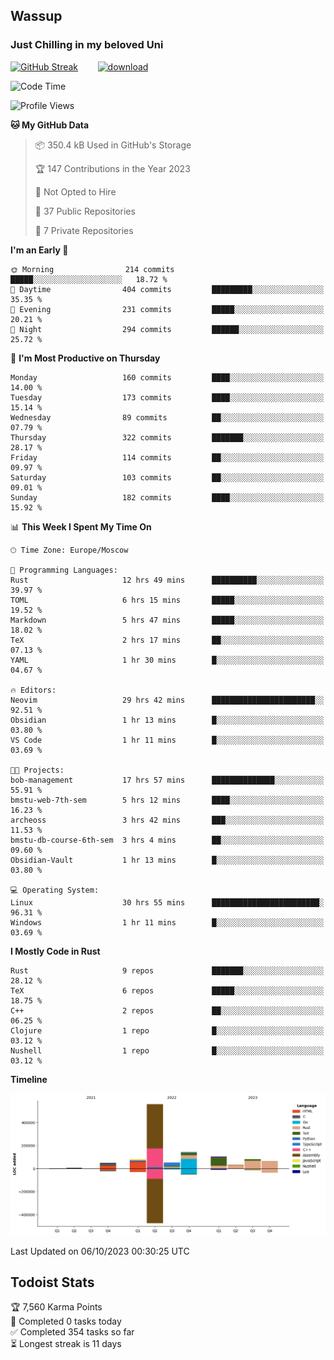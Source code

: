 ## Wassup 
### Just Chilling in my beloved Uni 

<!--
-->

[![GitHub Streak](http://github-readme-streak-stats.herokuapp.com?user=archeoss&theme=shades-of-purple&hide_border=true&date_format=j%20M%5B%20Y%5D)](https://git.io/streak-stats)&nbsp;&nbsp;&nbsp;&nbsp;&nbsp;&nbsp;&nbsp;&nbsp;[![download](https://user-images.githubusercontent.com/68448737/147796309-d8b65b1d-4dde-40d9-b03a-2b42aaa6cd43.jpeg)
](http://bmstu.ru/)

<!--START_SECTION:waka-->
![Code Time](http://img.shields.io/badge/Code%20Time-1%2C838%20hrs%2044%20mins-blue)

![Profile Views](http://img.shields.io/badge/Profile%20Views-7-blue)

**🐱 My GitHub Data** 

> 📦 350.4 kB Used in GitHub's Storage 
 > 
> 🏆 147 Contributions in the Year 2023
 > 
> 🚫 Not Opted to Hire
 > 
> 📜 37 Public Repositories 
 > 
> 🔑 7 Private Repositories 
 > 
**I'm an Early 🐤** 

```text
🌞 Morning                214 commits         █████░░░░░░░░░░░░░░░░░░░░   18.72 % 
🌆 Daytime                404 commits         █████████░░░░░░░░░░░░░░░░   35.35 % 
🌃 Evening                231 commits         █████░░░░░░░░░░░░░░░░░░░░   20.21 % 
🌙 Night                  294 commits         ██████░░░░░░░░░░░░░░░░░░░   25.72 % 
```
📅 **I'm Most Productive on Thursday** 

```text
Monday                   160 commits         ████░░░░░░░░░░░░░░░░░░░░░   14.00 % 
Tuesday                  173 commits         ████░░░░░░░░░░░░░░░░░░░░░   15.14 % 
Wednesday                89 commits          ██░░░░░░░░░░░░░░░░░░░░░░░   07.79 % 
Thursday                 322 commits         ███████░░░░░░░░░░░░░░░░░░   28.17 % 
Friday                   114 commits         ██░░░░░░░░░░░░░░░░░░░░░░░   09.97 % 
Saturday                 103 commits         ██░░░░░░░░░░░░░░░░░░░░░░░   09.01 % 
Sunday                   182 commits         ████░░░░░░░░░░░░░░░░░░░░░   15.92 % 
```


📊 **This Week I Spent My Time On** 

```text
🕑︎ Time Zone: Europe/Moscow

💬 Programming Languages: 
Rust                     12 hrs 49 mins      ██████████░░░░░░░░░░░░░░░   39.97 % 
TOML                     6 hrs 15 mins       █████░░░░░░░░░░░░░░░░░░░░   19.52 % 
Markdown                 5 hrs 47 mins       █████░░░░░░░░░░░░░░░░░░░░   18.02 % 
TeX                      2 hrs 17 mins       ██░░░░░░░░░░░░░░░░░░░░░░░   07.13 % 
YAML                     1 hr 30 mins        █░░░░░░░░░░░░░░░░░░░░░░░░   04.67 % 

🔥 Editors: 
Neovim                   29 hrs 42 mins      ███████████████████████░░   92.51 % 
Obsidian                 1 hr 13 mins        █░░░░░░░░░░░░░░░░░░░░░░░░   03.80 % 
VS Code                  1 hr 11 mins        █░░░░░░░░░░░░░░░░░░░░░░░░   03.69 % 

🐱‍💻 Projects: 
bob-management           17 hrs 57 mins      ██████████████░░░░░░░░░░░   55.91 % 
bmstu-web-7th-sem        5 hrs 12 mins       ████░░░░░░░░░░░░░░░░░░░░░   16.23 % 
archeoss                 3 hrs 42 mins       ███░░░░░░░░░░░░░░░░░░░░░░   11.53 % 
bmstu-db-course-6th-sem  3 hrs 4 mins        ██░░░░░░░░░░░░░░░░░░░░░░░   09.60 % 
Obsidian-Vault           1 hr 13 mins        █░░░░░░░░░░░░░░░░░░░░░░░░   03.80 % 

💻 Operating System: 
Linux                    30 hrs 55 mins      ████████████████████████░   96.31 % 
Windows                  1 hr 11 mins        █░░░░░░░░░░░░░░░░░░░░░░░░   03.69 % 
```

**I Mostly Code in Rust** 

```text
Rust                     9 repos             ███████░░░░░░░░░░░░░░░░░░   28.12 % 
TeX                      6 repos             █████░░░░░░░░░░░░░░░░░░░░   18.75 % 
C++                      2 repos             ██░░░░░░░░░░░░░░░░░░░░░░░   06.25 % 
Clojure                  1 repo              █░░░░░░░░░░░░░░░░░░░░░░░░   03.12 % 
Nushell                  1 repo              █░░░░░░░░░░░░░░░░░░░░░░░░   03.12 % 
```



**Timeline**

![Lines of Code chart](https://raw.githubusercontent.com/archeoss/archeoss/master/assets/bar_graph.png)


 Last Updated on 06/10/2023 00:30:25 UTC
<!--END_SECTION:waka-->

## Todoist Stats

<!-- TODO-IST:START -->
🏆  7,560 Karma Points           
🌸  Completed 0 tasks today           
✅  Completed 354 tasks so far           
⏳  Longest streak is 11 days
<!-- TODO-IST:END -->
